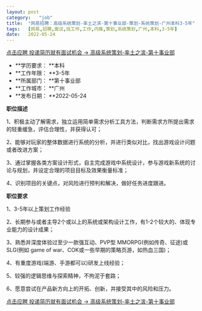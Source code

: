 ```yaml
---
layout:	post
category:	"job"
title:	"网易招聘：高级系统策划-率土之滨-第十事业部-策划-系统策划-广州本科3-5年"
tags:	[网易,招聘,面试,找工作,工作,内推,策划,系统策划,广州,本科,3-5年]
date:	2022-05-24
---
```


[点击应聘 投递简历就有面试机会 ->  高级系统策划-率土之滨-第十事业部](http://mobile.bole.netease.com/bole/boleDetail?id=40424&employeeId=346f03c3cda5f04c&key=all)



- **学历要求： **本科
- **工作年限： **3-5年
- **所属部门： **第十事业部
- **工作城市： **广州
- **发布日期： **2022-05-24



**职位描述**

1、积极主动了解需求，独立运用简单需求分析工具方法，判断需求方所提出需求的轻重缓急，评估合理性，并获得认可；

2、能够对玩家的整体数据进行系统的分析，并进行类似对比，找出游戏设计问题或者改进方案；

3、通过掌握各类方案设计形式，自主完成游戏中系统设计，参与游戏新系统的讨论与规划，并设定合理的项目目标及效果衡量标准；

4、识别项目的关键点，对风险进行预判和解决，做好任务进度跟进。



**职位要求**

1、3-5年以上策划工作经验

2、长期参与或者主导2个或以上的系统或架构设计工作，有1-2个较大的、体现专业能力的设计成果；

3、熟悉并深度体验过至少一款强互动、PVP型 MMORPG(例如传奇、征途)或SLG(例如 game of war、COK或一些早期的策略页游，如热血三国)；

4、有重度游戏(端游、手游都可以)研发上线经验；

5、较强的逻辑思维与探索精神，不拘泥于套路；

6、愿意尝试在产品新方向上的开拓、创新，并接受其中的风险和压力。



[点击应聘 投递简历就有面试机会 ->  高级系统策划-率土之滨-第十事业部](http://mobile.bole.netease.com/bole/boleDetail?id=40424&employeeId=346f03c3cda5f04c&key=all)